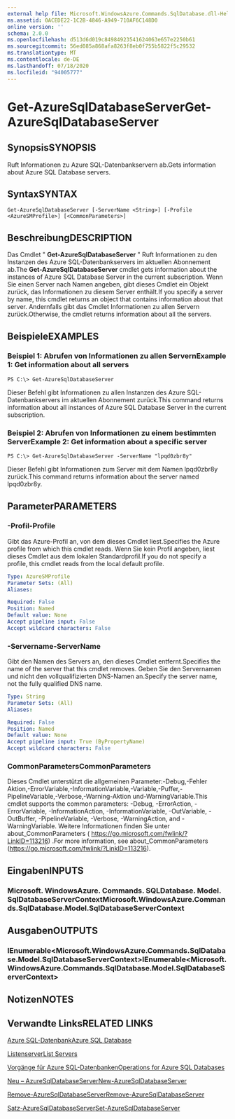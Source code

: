 ```yaml
---
external help file: Microsoft.WindowsAzure.Commands.SqlDatabase.dll-Help.xml
ms.assetid: 0ACEDE22-1C2B-4846-A949-710AF6C148D0
online version: ''
schema: 2.0.0
ms.openlocfilehash: d513d6d019c84984923541624063e657e2250b61
ms.sourcegitcommit: 56ed085a868afa8263f8eb0f755b5822f5c29532
ms.translationtype: MT
ms.contentlocale: de-DE
ms.lasthandoff: 07/18/2020
ms.locfileid: "94005777"
---
```

# <span data-ttu-id="254d2-101">Get-AzureSqlDatabaseServer</span><span class="sxs-lookup"><span data-stu-id="254d2-101">Get-AzureSqlDatabaseServer</span></span>

## <span data-ttu-id="254d2-102">Synopsis</span><span class="sxs-lookup"><span data-stu-id="254d2-102">SYNOPSIS</span></span>
<span data-ttu-id="254d2-103">Ruft Informationen zu Azure SQL-Datenbankservern ab.</span><span class="sxs-lookup"><span data-stu-id="254d2-103">Gets information about Azure SQL Database servers.</span></span>

## <span data-ttu-id="254d2-104">Syntax</span><span class="sxs-lookup"><span data-stu-id="254d2-104">SYNTAX</span></span>

```
Get-AzureSqlDatabaseServer [-ServerName <String>] [-Profile <AzureSMProfile>] [<CommonParameters>]
```

## <span data-ttu-id="254d2-105">Beschreibung</span><span class="sxs-lookup"><span data-stu-id="254d2-105">DESCRIPTION</span></span>
<span data-ttu-id="254d2-106">Das Cmdlet " **Get-AzureSqlDatabaseServer** " Ruft Informationen zu den Instanzen des Azure SQL-Datenbankservers im aktuellen Abonnement ab.</span><span class="sxs-lookup"><span data-stu-id="254d2-106">The **Get-AzureSqlDatabaseServer** cmdlet gets information about the instances of Azure SQL Database Server in the current subscription.</span></span>
<span data-ttu-id="254d2-107">Wenn Sie einen Server nach Namen angeben, gibt dieses Cmdlet ein Objekt zurück, das Informationen zu diesem Server enthält.</span><span class="sxs-lookup"><span data-stu-id="254d2-107">If you specify a server by name, this cmdlet returns an object that contains information about that server.</span></span>
<span data-ttu-id="254d2-108">Andernfalls gibt das Cmdlet Informationen zu allen Servern zurück.</span><span class="sxs-lookup"><span data-stu-id="254d2-108">Otherwise, the cmdlet returns information about all the servers.</span></span>

## <span data-ttu-id="254d2-109">Beispiele</span><span class="sxs-lookup"><span data-stu-id="254d2-109">EXAMPLES</span></span>

### <span data-ttu-id="254d2-110">Beispiel 1: Abrufen von Informationen zu allen Servern</span><span class="sxs-lookup"><span data-stu-id="254d2-110">Example 1: Get information about all servers</span></span>
```
PS C:\> Get-AzureSqlDatabaseServer
```

<span data-ttu-id="254d2-111">Dieser Befehl gibt Informationen zu allen Instanzen des Azure SQL-Datenbankservers im aktuellen Abonnement zurück.</span><span class="sxs-lookup"><span data-stu-id="254d2-111">This command returns information about all instances of Azure SQL Database Server in the current subscription.</span></span>

### <span data-ttu-id="254d2-112">Beispiel 2: Abrufen von Informationen zu einem bestimmten Server</span><span class="sxs-lookup"><span data-stu-id="254d2-112">Example 2: Get information about a specific server</span></span>
```
PS C:\> Get-AzureSqlDatabaseServer -ServerName "lpqd0zbr8y"
```

<span data-ttu-id="254d2-113">Dieser Befehl gibt Informationen zum Server mit dem Namen lpqd0zbr8y zurück.</span><span class="sxs-lookup"><span data-stu-id="254d2-113">This command returns information about the server named lpqd0zbr8y.</span></span>

## <span data-ttu-id="254d2-114">Parameter</span><span class="sxs-lookup"><span data-stu-id="254d2-114">PARAMETERS</span></span>

### <span data-ttu-id="254d2-115">-Profil</span><span class="sxs-lookup"><span data-stu-id="254d2-115">-Profile</span></span>
<span data-ttu-id="254d2-116">Gibt das Azure-Profil an, von dem dieses Cmdlet liest.</span><span class="sxs-lookup"><span data-stu-id="254d2-116">Specifies the Azure profile from which this cmdlet reads.</span></span>
<span data-ttu-id="254d2-117">Wenn Sie kein Profil angeben, liest dieses Cmdlet aus dem lokalen Standardprofil.</span><span class="sxs-lookup"><span data-stu-id="254d2-117">If you do not specify a profile, this cmdlet reads from the local default profile.</span></span>

```yaml
Type: AzureSMProfile
Parameter Sets: (All)
Aliases: 

Required: False
Position: Named
Default value: None
Accept pipeline input: False
Accept wildcard characters: False
```

### <span data-ttu-id="254d2-118">-Servername</span><span class="sxs-lookup"><span data-stu-id="254d2-118">-ServerName</span></span>
<span data-ttu-id="254d2-119">Gibt den Namen des Servers an, den dieses Cmdlet entfernt.</span><span class="sxs-lookup"><span data-stu-id="254d2-119">Specifies the name of the server that this cmdlet removes.</span></span>
<span data-ttu-id="254d2-120">Geben Sie den Servernamen und nicht den vollqualifizierten DNS-Namen an.</span><span class="sxs-lookup"><span data-stu-id="254d2-120">Specify the server name, not the fully qualified DNS name.</span></span>

```yaml
Type: String
Parameter Sets: (All)
Aliases: 

Required: False
Position: Named
Default value: None
Accept pipeline input: True (ByPropertyName)
Accept wildcard characters: False
```

### <span data-ttu-id="254d2-121">CommonParameters</span><span class="sxs-lookup"><span data-stu-id="254d2-121">CommonParameters</span></span>
<span data-ttu-id="254d2-122">Dieses Cmdlet unterstützt die allgemeinen Parameter:-Debug,-Fehler Aktion,-ErrorVariable,-InformationVariable,-Variable,-Puffer,-PipelineVariable,-Verbose,-Warning-Aktion und-WarningVariable.</span><span class="sxs-lookup"><span data-stu-id="254d2-122">This cmdlet supports the common parameters: -Debug, -ErrorAction, -ErrorVariable, -InformationAction, -InformationVariable, -OutVariable, -OutBuffer, -PipelineVariable, -Verbose, -WarningAction, and -WarningVariable.</span></span> <span data-ttu-id="254d2-123">Weitere Informationen finden Sie unter about_CommonParameters ( https://go.microsoft.com/fwlink/?LinkID=113216) .</span><span class="sxs-lookup"><span data-stu-id="254d2-123">For more information, see about_CommonParameters (https://go.microsoft.com/fwlink/?LinkID=113216).</span></span>

## <span data-ttu-id="254d2-124">Eingaben</span><span class="sxs-lookup"><span data-stu-id="254d2-124">INPUTS</span></span>

### <span data-ttu-id="254d2-125">Microsoft. WindowsAzure. Commands. SQLDatabase. Model. SqlDatabaseServerContext</span><span class="sxs-lookup"><span data-stu-id="254d2-125">Microsoft.WindowsAzure.Commands.SqlDatabase.Model.SqlDatabaseServerContext</span></span>

## <span data-ttu-id="254d2-126">Ausgaben</span><span class="sxs-lookup"><span data-stu-id="254d2-126">OUTPUTS</span></span>

### <span data-ttu-id="254d2-127">IEnumerable\<Microsoft.WindowsAzure.Commands.SqlDatabase.Model.SqlDatabaseServerContext\></span><span class="sxs-lookup"><span data-stu-id="254d2-127">IEnumerable\<Microsoft.WindowsAzure.Commands.SqlDatabase.Model.SqlDatabaseServerContext\></span></span>

## <span data-ttu-id="254d2-128">Notizen</span><span class="sxs-lookup"><span data-stu-id="254d2-128">NOTES</span></span>

## <span data-ttu-id="254d2-129">Verwandte Links</span><span class="sxs-lookup"><span data-stu-id="254d2-129">RELATED LINKS</span></span>

[<span data-ttu-id="254d2-130">Azure SQL-Datenbank</span><span class="sxs-lookup"><span data-stu-id="254d2-130">Azure SQL Database</span></span>](https://azure.microsoft.com/en-us/services/sql-database/)

[<span data-ttu-id="254d2-131">Listenserver</span><span class="sxs-lookup"><span data-stu-id="254d2-131">List Servers</span></span>](https://msdn.microsoft.com/en-us/library/azure/dn505702.aspx)

[<span data-ttu-id="254d2-132">Vorgänge für Azure SQL-Datenbanken</span><span class="sxs-lookup"><span data-stu-id="254d2-132">Operations for Azure SQL Databases</span></span>](https://msdn.microsoft.com/en-us/library/azure/dn505719.aspx)

[<span data-ttu-id="254d2-133">Neu – AzureSqlDatabaseServer</span><span class="sxs-lookup"><span data-stu-id="254d2-133">New-AzureSqlDatabaseServer</span></span>](./New-AzureSqlDatabaseServer.md)

[<span data-ttu-id="254d2-134">Remove-AzureSqlDatabaseServer</span><span class="sxs-lookup"><span data-stu-id="254d2-134">Remove-AzureSqlDatabaseServer</span></span>](./Remove-AzureSqlDatabaseServer.md)

[<span data-ttu-id="254d2-135">Satz-AzureSqlDatabaseServer</span><span class="sxs-lookup"><span data-stu-id="254d2-135">Set-AzureSqlDatabaseServer</span></span>](./Set-AzureSqlDatabaseServer.md)


